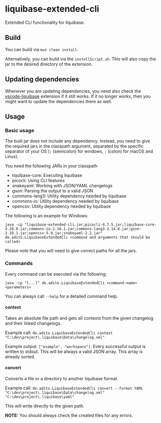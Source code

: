 # liquibase-extended-cli

Extended CLI functionality for liquibase.

## Build

You can build via `mvn clean install`.

Alternatively, you can build via the `installScript.sh`. This will also copy the jar to the desired directory of the extension.

## Updating dependencies

Whenever you are updating dependencies, you need also check the [vscode-liquibase](https://gitlab.adito.de/plattform/designer/vscode-liquibase)
extension if it still works. If it no longer works, then you might want to update the dependencies there as well.

## Usage

### Basic usage

The built jar does not include any dependency. Instead, you need to give the required jars in the classpath argument, separated by the specific
separator of your OS (`;` (semicolon) for windows, `:` (colon) for macOS and Linux).

You need the following JARs in your classpath

- liquibase-core: Executing liquibase
- picocli: Using CLI features
- snakeyaml: Working with JSON/YAML changelogs
- gson: Parsing the output to a valid JSON
- commons-lang3: Utility dependency needed by liquibase
- commons-io: Utility dependency needed by liquibase
- opencsv: Utility dependency needed by liquibase

The following is an example for Windows:

```shell
java -cp "liquibase-extended-cli.jar;picocli-4.7.5.jar;liquibase-core-4.28.0.jar;commons-io-2.16.1.jar;commons-lang3-3.14.0.jar;gson-2.10.1.jar;opencsv-5.9.jar;snakeyaml-2.2.jar" de.adito.LiquibaseExtendedCli <command and arguments that should be called>
```

Please note that you will need to give correct paths for all the jars.

### Commands

Every command can be executed via the following:

````shell
java -cp "[...]" de.adito.LiquibaseExtendedCli <command-name> <parameters>
````

You can always call `--help` for a detailed command help.

#### context

Takes an absolute file path and gets all contexts from the given changelog and their linked changelogs.

Example call: `de.adito.LiquibaseExtendedCli context "C:\dev\project\.liquibase\Data\changelog.xml"`

Example output: `["example", "workspace"]`. Every successful output is written to stdout.
This will be always a valid JSON array. This array is already sorted.

#### convert

Converts a file or a directory to another liquibase format.

Example call: `de.adito.LiquibaseExtendedCli convert --format YAML "C:\dev\project\.liquibase\Data\changelog.xml" "C:\dev\project\.liquibase\yaml"`

This will write directly to the given path.

**NOTE:** You should always check the created files for any errors.